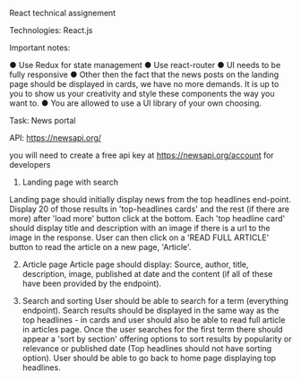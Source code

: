 React technical assignement

Technologies: React.js

Important notes:

● Use Redux for state management
● Use react-router
● UI needs to be fully responsive
● Other then the fact that the news posts on the landing page should be displayed in
cards, we have no more demands. It is up to you to show us your creativity and style
these components the way you want to.
● You are allowed to use a UI library of your own choosing.

Task: News portal

API: https://newsapi.org/

you will need to create a free api key at https://newsapi.org/account for developers

1. Landing page with search

Landing page should initially display news from the top headlines end-point.
Display 20 of those results in 'top-headlines cards' and the rest (if there are more) after 'load
more' button click at the bottom.
Each 'top headline card' should display title and description with an image if there is a url to the
image in the response. User can then click on a 'READ FULL ARTICLE' button to read the
article on a new page, 'Article'.


2. Article page
Article page should display:
Source, author, title, description, image, published at date and the content (if all of these have
been provided by the endpoint).

3. Search and sorting
User should be able to search for a term (everything endpoint).
Search results should be displayed in the same way as the top headlines - in cards and user
should also be able to read full article in articles page.
Once the user searches for the first term there should appear a 'sort by section' offering options
to sort results by popularity or relevance or published date (Top headlines should not have
sorting option).
User should be able to go back to home page displaying top headlines.
